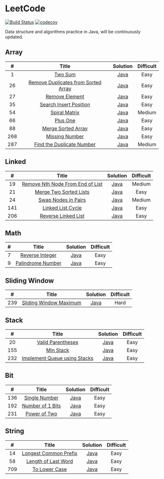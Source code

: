 # LeetCode 
[![Build Status](https://travis-ci.org/xdshent/LeetCode.svg?branch=master)](https://travis-ci.org/xdshent/LeetCode)
[![codecov](https://codecov.io/gh/xdshent/LeetCode/branch/master/graph/badge.svg)](https://codecov.io/gh/xdshent/LeetCode)

Data structure and algorithms practice in Java, will be continuously updated.
## Array

| # | Title| Solution | Difficult |
| :------: |:------:| :------: | :------: |
| 1 | [Two Sum](https://leetcode.com/problems/two-sum/)|[Java](src/main/java/com/github/xdshent/leetcode/array/TwoSumSolution.java) | Easy |
| 26 | [Remove Duplicates from Sorted Array](https://leetcode.com/problems/remove-duplicates-from-sorted-array)|[Java](src/main/java/com/github/xdshent/leetcode/array/RemoveDuplicatesSolution.java) | Easy |
| 27 | [Remove Element](https://leetcode.com/problems/remove-element/)|[Java](src/main/java/com/github/xdshent/leetcode/array/RemoveElementSolution.java) | Easy |
| 35 | [Search Insert Position](https://leetcode.com/problems/search-insert-position)|[Java](src/main/java/com/github/xdshent/leetcode/array/SearchInsertPositionSolution.java) | Easy |
| 54 | [Spiral Matrix](https://leetcode.com/problems/spiral-matrix/)|[Java](src/main/java/com/github/xdshent/leetcode/array/SpiralMatrixSolution.java) | Medium |
| 66 | [Plus One](https://leetcode.com/problems/plus-one/)|[Java](src/main/java/com/github/xdshent/leetcode/array/PlusOneSolution.java) | Easy |
| 88 | [Merge Sorted Array](https://leetcode.com/problems/merge-sorted-array/)|[Java](src/main/java/com/github/xdshent/leetcode/array/MergeSortedArraySolution.java) | Easy |
| 268 | [Missing Number](https://leetcode.com/problems/missing-number/)|[Java](src/main/java/com/github/xdshent/leetcode/array/MissingNumberSolution.java) | Easy |
| 287 | [Find the Duplicate Number](https://leetcode.com/problems/find-the-duplicate-number/)|[Java](src/main/java/com/github/xdshent/leetcode/array/FindTheDuplicateNumberSolution.java) | Medium |

## Linked

| # | Title| Solution | Difficult |
| :------: |:------:| :------: | :------: |
| 19 | [Remove Nth Node From End of List](https://leetcode.com/problems/remove-nth-node-from-end-of-list/)|[Java](src/main/java/com/github/xdshent/leetcode/linked/RemoveNodeSolution.java) | Medium |
| 21 | [Merge Two Sorted Lists](https://leetcode.com/problems/merge-two-sorted-lists/)|[Java](src/main/java/com/github/xdshent/leetcode/linked/MergeTwoSortedListsSolution.java) | Easy |
| 24 | [Swap Nodes in Pairs](https://leetcode.com/problems/swap-nodes-in-pairs/)|[Java](src/main/java/com/github/xdshent/leetcode/linked/SwapNodesInPairs.java) | Medium |
| 141 | [Linked List Cycle](https://leetcode.com/problems/linked-list-cycle/)|[Java](src/main/java/com/github/xdshent/leetcode/linked/LinkedListCycleSolution.java) | Easy |
| 206 | [Reverse Linked List](https://leetcode.com/problems/reverse-linked-list/)|[Java](src/main/java/com/github/xdshent/leetcode/linked/ReverseLinkedListSolution.java) | Easy |

## Math
| # | Title| Solution | Difficult |
| :------: |:------:| :------: | :------: |
| 7 | [Reverse Integer](https://leetcode.com/problems/reverse-integer/)|[Java](src/main/java/com/github/xdshent/leetcode/math/ReverseIntegerSolution.java) | Easy |
| 9 | [Palindrome Number](https://leetcode.com/problems/palindrome-number/)|[Java](src/main/java/com/github/xdshent/leetcode/math/PalindromeNumberSolution.java) | Easy |

## Sliding Window
| # | Title| Solution | Difficult |
| :------: |:------:| :------: | :------: |
| 239 | [Sliding Window Maximum](https://leetcode.com/problems/sliding-window-maximum/)|[Java](src/main/java/com/github/xdshent/leetcode/slidingwindow/SlidingWindowMaximumSolution.java) | Hard |

## Stack
| # | Title| Solution | Difficult |
| :------: |:------:| :------: | :------: |
| 20 | [Valid Parentheses](https://leetcode.com/problems/valid-parentheses/)|[Java](src/main/java/com/github/xdshent/leetcode/stack/ValidParenthesesSolution.java) | Easy |
| 155 | [Min Stack](https://leetcode.com/problems/min-stack/)|[Java](src/main/java/com/github/xdshent/leetcode/stack/MinStackSolution.java) | Easy |
| 232 | [Implement Queue using Stacks](https://leetcode.com/problems/implement-queue-using-stacks/)|[Java](src/main/java/com/github/xdshent/leetcode/stack/QueueUsingStackSolution.java) | Easy |

## Bit
| # | Title| Solution | Difficult |
| :------: |:------:| :------: | :------: |
| 136 | [Single Number](https://leetcode.com/problems/single-number/)|[Java](src/main/java/com/github/xdshent/leetcode/bit/SingleNumberSolution.java) | Easy |
| 192 | [Number of 1 Bits](https://leetcode.com/problems/number-of-1-bits/)|[Java](src/main/java/com/github/xdshent/leetcode/bit/BitNumberSolution.java) | Easy |
| 231 | [Power of Two](https://leetcode.com/problems/power-of-two/)|[Java](src/main/java/com/github/xdshent/leetcode/bit/PowerOfTwoSolution.java) | Easy |

## String
| # | Title| Solution | Difficult |
| :------: |:------:| :------: | :------: |
| 14 | [Longest Common Prefix](https://leetcode.com/problems/longest-common-prefix/)|[Java](src/main/java/com/github/xdshent/leetcode/string/LongestCommonPrefixSolution.java) | Easy |
| 58 | [Length of Last Word](https://leetcode.com/problems/length-of-last-word/)|[Java](src/main/java/com/github/xdshent/leetcode/string/LengthOfLastWordSolution.java) | Easy |
| 709 | [To Lower Case](https://leetcode.com/problems/to-lower-case/)|[Java](src/main/java/com/github/xdshent/leetcode/string/ToLowerCaseSolution.java) | Easy |

